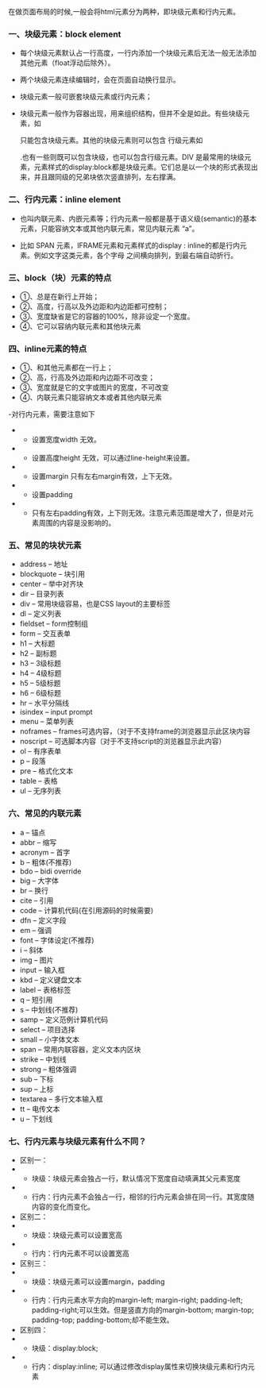 在做页面布局的时候,一般会将html元素分为两种，即块级元素和行内元素。

### 一、块级元素：block element 

- 每个块级元素默认占一行高度，一行内添加一个块级元素后无法一般无法添加其他元素（float浮动后除外）。

- 两个块级元素连续编辑时，会在页面自动换行显示。

- 块级元素一般可嵌套块级元素或行内元素；

- 块级元素一般作为容器出现，用来组织结构，但并不全是如此。有些块级元素，如<form>只能包含块级元素。其他的块级元素则可以包含 行级元素如<P>.也有一些则既可以包含块级，也可以包含行级元素。DIV 是最常用的块级元素，元素样式的display:block都是块级元素。它们总是以一个块的形式表现出来，并且跟同级的兄弟块依次竖直排列，左右撑满。
  
### 二、行内元素：inline element 

- 也叫内联元素、内嵌元素等；行内元素一般都是基于语义级(semantic)的基本元素，只能容纳文本或其他内联元素，常见内联元素 “a”。

- 比如 SPAN 元素，IFRAME元素和元素样式的display : inline的都是行内元素。例如文字这类元素，各个字母 之间横向排列，到最右端自动折行。
 
### 三、block（块）元素的特点
- ①、总是在新行上开始；
- ②、高度，行高以及外边距和内边距都可控制；
- ③、宽度缺省是它的容器的100%，除非设定一个宽度。
- ④、它可以容纳内联元素和其他块元素
 
### 四、inline元素的特点
- ①、和其他元素都在一行上；
- ②、高，行高及外边距和内边距不可改变；
- ③、宽度就是它的文字或图片的宽度，不可改变
- ④、内联元素只能容纳文本或者其他内联元素
 
-对行内元素，需要注意如下 
 - - 设置宽度width 无效。
 - - 设置高度height 无效，可以通过line-height来设置。
 - - 设置margin 只有左右margin有效，上下无效。
 - - 设置padding  
 - - 只有左右padding有效，上下则无效。注意元素范围是增大了，但是对元素周围的内容是没影响的。
 
### 五、常见的块状元素 
- address – 地址
- blockquote – 块引用
- center – 举中对齐块
- dir – 目录列表
- div – 常用块级容易，也是CSS layout的主要标签
- dl – 定义列表
- fieldset – form控制组
- form – 交互表单
- h1 – 大标题
- h2 – 副标题
- h3 – 3级标题
- h4 – 4级标题
- h5 – 5级标题
- h6 – 6级标题
- hr – 水平分隔线
- isindex – input prompt
- menu – 菜单列表
- noframes – frames可选内容，（对于不支持frame的浏览器显示此区块内容
- noscript – 可选脚本内容（对于不支持script的浏览器显示此内容）
- ol – 有序表单
- p – 段落
- pre – 格式化文本
- table – 表格
- ul – 无序列表
 
### 六、常见的内联元素 
- a – 锚点
- abbr – 缩写
- acronym – 首字
- b – 粗体(不推荐)
- bdo – bidi override
- big – 大字体
- br – 换行
- cite – 引用
- code – 计算机代码(在引用源码的时候需要)
- dfn – 定义字段
- em – 强调
- font – 字体设定(不推荐)
- i – 斜体
- img – 图片
- input – 输入框
- kbd – 定义键盘文本
- label – 表格标签
- q – 短引用
- s – 中划线(不推荐)
- samp – 定义范例计算机代码
- select – 项目选择
- small – 小字体文本
- span – 常用内联容器，定义文本内区块
- strike – 中划线
- strong – 粗体强调
- sub – 下标
- sup – 上标
- textarea – 多行文本输入框
- tt – 电传文本
- u – 下划线
 
### 七、行内元素与块级元素有什么不同？ 

 - 区别一：
 - - 块级：块级元素会独占一行，默认情况下宽度自动填满其父元素宽度
 - - 行内：行内元素不会独占一行，相邻的行内元素会排在同一行。其宽度随内容的变化而变化。 
 - 区别二：
 - - 块级：块级元素可以设置宽高
 - - 行内：行内元素不可以设置宽高 
- 区别三：
 - - 块级：块级元素可以设置margin，padding
 - - 行内：行内元素水平方向的margin-left; margin-right; padding-left; padding-right;可以生效。但是竖直方向的margin-bottom; margin-top; padding-top; padding-bottom;却不能生效。 
 - 区别四：
 - - 块级：display:block;
 - - 行内：display:inline;
可以通过修改display属性来切换块级元素和行内元素